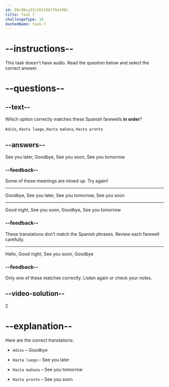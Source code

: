 ```yaml
---
id: 68c98ca32c262266f70e198c
title: Task 7
challengeType: 19
dashedName: task-7
---
```


<!-- (No Audio) -->

# --instructions--

This task doesn't have audio. Read the question below and select the correct answer.

# --questions--

## --text--

Which option correctly matches these Spanish farewells **in order**?

`Adiós`, `Hasta luego`, `Hasta mañana`, `Hasta pronto`

## --answers--

See you later, Goodbye, See you soon, See you tomorrow

### --feedback--

Some of these meanings are mixed up. Try again!

---

Goodbye, See you later, See you tomorrow, See you soon

---

Good night, See you soon, Goodbye, See you tomorrow

### --feedback--

These translations don’t match the Spanish phrases. Review each farewell carefully.

---

Hello, Good night, See you soon, Goodbye

### --feedback--

Only one of these matches correctly. Listen again or check your notes.

## --video-solution--

2

# --explanation--

Here are the correct translations:

- `Adiós` – Goodbye  

- `Hasta luego` – See you later 

- `Hasta mañana` – See you tomorrow  

- `Hasta pronto` – See you soon  
